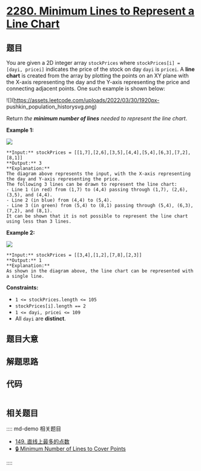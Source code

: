 # [2280. Minimum Lines to Represent a Line Chart](https://leetcode.com/problems/minimum-lines-to-represent-a-line-chart)

## 题目

You are given a 2D integer array `stockPrices` where `stockPrices[i] = [dayi,
pricei]` indicates the price of the stock on day `dayi` is `pricei`. A **line
chart** is created from the array by plotting the points on an XY plane with
the X-axis representing the day and the Y-axis representing the price and
connecting adjacent points. One such example is shown below:

![](https://assets.leetcode.com/uploads/2022/03/30/1920px-
pushkin_population_historysvg.png)

Return _the **minimum number of lines** needed to represent the line chart_.



**Example 1:**

![](https://assets.leetcode.com/uploads/2022/03/30/ex0.png)

    
    
    **Input:** stockPrices = [[1,7],[2,6],[3,5],[4,4],[5,4],[6,3],[7,2],[8,1]]
    **Output:** 3
    **Explanation:**
    The diagram above represents the input, with the X-axis representing the day and Y-axis representing the price.
    The following 3 lines can be drawn to represent the line chart:
    - Line 1 (in red) from (1,7) to (4,4) passing through (1,7), (2,6), (3,5), and (4,4).
    - Line 2 (in blue) from (4,4) to (5,4).
    - Line 3 (in green) from (5,4) to (8,1) passing through (5,4), (6,3), (7,2), and (8,1).
    It can be shown that it is not possible to represent the line chart using less than 3 lines.
    

**Example 2:**

![](https://assets.leetcode.com/uploads/2022/03/30/ex1.png)

    
    
    **Input:** stockPrices = [[3,4],[1,2],[7,8],[2,3]]
    **Output:** 1
    **Explanation:**
    As shown in the diagram above, the line chart can be represented with a single line.
    



**Constraints:**

  * `1 <= stockPrices.length <= 105`
  * `stockPrices[i].length == 2`
  * `1 <= dayi, pricei <= 109`
  * All `dayi` are **distinct**.


## 题目大意

## 解题思路

## 代码

```javascript

```

## 相关题目

:::: md-demo 相关题目
- [149. 直线上最多的点数](https://leetcode.com/problems/max-points-on-a-line)
- [🔒 Minimum Number of Lines to Cover Points](https://leetcode.com/problems/minimum-number-of-lines-to-cover-points)

::::
